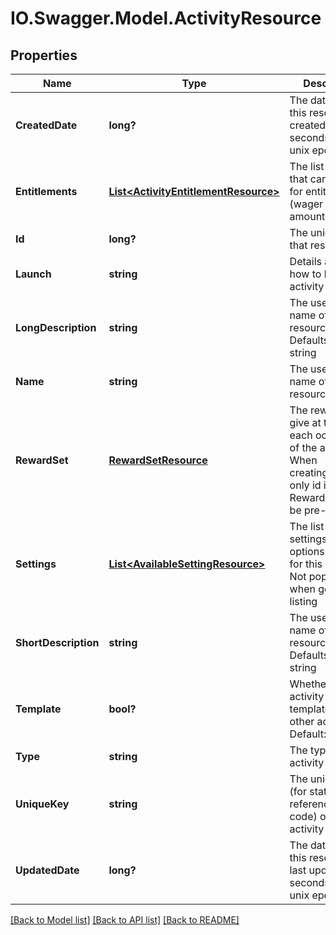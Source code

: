 # IO.Swagger.Model.ActivityResource
## Properties

Name | Type | Description | Notes
------------ | ------------- | ------------- | -------------
**CreatedDate** | **long?** | The date/time this resource was created in seconds since unix epoch | [optional] 
**Entitlements** | [**List&lt;ActivityEntitlementResource&gt;**](ActivityEntitlementResource.md) | The list of items that can be used for entitlement (wager amounts/etc) | [optional] 
**Id** | **long?** | The unique ID for that resource | [optional] 
**Launch** | **string** | Details about how to launch the activity | [optional] 
**LongDescription** | **string** | The user friendly name of that resource. Defaults to blank string | [optional] 
**Name** | **string** | The user friendly name of that resource | 
**RewardSet** | [**RewardSetResource**](RewardSetResource.md) | The rewards to give at the end of each occurence of the activity. When creating/updating only id is used. Reward set must be pre-existing | [optional] 
**Settings** | [**List&lt;AvailableSettingResource&gt;**](AvailableSettingResource.md) | The list of settings and their options available for this activity. Not populated when getting listing | [optional] 
**ShortDescription** | **string** | The user friendly name of that resource. Defaults to blank string | [optional] 
**Template** | **bool?** | Whether this activity is a template for other activities. Default: false | [optional] 
**Type** | **string** | The type of the activity | 
**UniqueKey** | **string** | The unique key (for static reference in code) of the activity | [optional] 
**UpdatedDate** | **long?** | The date/time this resource was last updated in seconds since unix epoch | [optional] 

[[Back to Model list]](../README.md#documentation-for-models) [[Back to API list]](../README.md#documentation-for-api-endpoints) [[Back to README]](../README.md)


